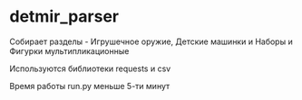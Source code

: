 # detmir_parser

Собирает разделы - Игрушечное оружие, Детские машинки и Наборы 
и Фигурки мультипликационные

Используются библиотеки requests и csv

Время работы run.py меньше 5-ти минут
